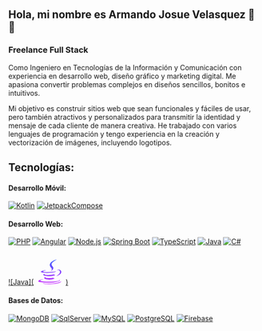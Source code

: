 ## Hola, mi nombre es Armando Josue Velasquez 👋😎<br>

### Freelance Full Stack

Como Ingeniero en Tecnologías de la Información y Comunicación con experiencia en desarrollo web, diseño gráfico y marketing digital. Me apasiona convertir problemas complejos en diseños sencillos, bonitos e intuitivos.

Mi objetivo es construir sitios web que sean funcionales y fáciles de usar, pero también atractivos y personalizados para transmitir la identidad y mensaje de cada cliente de manera creativa. He trabajado con varios lenguajes de programación y tengo experiencia en la creación y vectorización de imágenes, incluyendo logotipos.

## Tecnologías:
#### Desarrollo Móvil:
[![Kotlin](https://img.shields.io/badge/Kotlin-A97BFF?style=for-the-badge&logo=kotlin&logoColor=white&labelColor=101010)]()
[![JetpackCompose](https://img.shields.io/badge/Jetpack%20Compose-89F8C7?style=for-the-badge&logo=jetpackcompose&logoColor=white&labelColor=101010&logoBgColor=101010)]()

#### Desarrollo Web:
[![PHP](https://img.shields.io/badge/Php-777BB3?style=for-the-badge&logo=php&logoColor=white&labelColor=101010&logoBgColor=101010)]()
[![Angular](https://img.shields.io/badge/Angular-DD0031?style=for-the-badge&logo=angular&logoColor=white&labelColor=101010)]()
[![Node.js](https://img.shields.io/badge/Node.js-43853D?style=for-the-badge&logo=node.js&logoColor=white&labelColor=101010)]()
[![Spring Boot](https://img.shields.io/badge/Spring_Boot-6DB33F?style=for-the-badge&logo=spring-boot&logoColor=white&labelColor=101010)]()
[![TypeScript](https://img.shields.io/badge/TypeScript-007ACC?style=for-the-badge&logo=typescript&logoColor=white&labelColor=101010)]()
[![Java](https://img.shields.io/badge/Java-5382A1?style=for-the-badge&logo=java&logoColor=white&labelColor=101010)]()
[![C#](https://img.shields.io/badge/C%23-68217A?style=for-the-badge&logo=c-sharp&logoColor=white&labelColor=101010&logoBgColor=101010)]()

[![Java](<svg xmlns="http://www.w3.org/2000/svg" x="0px" y="0px" width="64" height="64" viewBox="0 0 64 64">
<linearGradient id="NYqtCkFrnKYpo6Y7I~_Wea_FRRACRKRsw2s_gr1" x1="31.287" x2="31.287" y1="3.383" y2="62.905" gradientUnits="userSpaceOnUse"><stop offset="0" stop-color="#1a6dff"></stop><stop offset="1" stop-color="#c822ff"></stop></linearGradient><path fill="url(#NYqtCkFrnKYpo6Y7I~_Wea_FRRACRKRsw2s_gr1)" d="M23.749,48.868c-9.61,2.669,5.846,8.183,18.081,2.971c-2.004-0.775-3.439-1.669-3.439-1.669 c-5.458,1.027-7.99,1.107-12.942,0.546C21.36,50.249,23.749,48.868,23.749,48.868z"></path><linearGradient id="NYqtCkFrnKYpo6Y7I~_Web_FRRACRKRsw2s_gr2" x1="30.914" x2="30.914" y1="3.911" y2="62.581" gradientUnits="userSpaceOnUse"><stop offset="0" stop-color="#1a6dff"></stop><stop offset="1" stop-color="#c822ff"></stop></linearGradient><path fill="url(#NYqtCkFrnKYpo6Y7I~_Web_FRRACRKRsw2s_gr2)" d="M40.365,43.613c-7.23,1.364-11.408,1.32-16.699,0.785c-4.091-0.415-1.412-2.357-1.412-2.357 c-10.587,3.442,5.89,7.346,20.684,3.108C41.365,44.606,40.365,43.613,40.365,43.613z"></path><linearGradient id="NYqtCkFrnKYpo6Y7I~_Wec_FRRACRKRsw2s_gr3" x1="39.018" x2="39.018" y1="3.213" y2="62.957" gradientUnits="userSpaceOnUse"><stop offset="0" stop-color="#1a6dff"></stop><stop offset="1" stop-color="#c822ff"></stop></linearGradient><path fill="url(#NYqtCkFrnKYpo6Y7I~_Wec_FRRACRKRsw2s_gr3)" d="M46.036,13.383c0,0-21.54,5.331-11.252,17.079c3.035,3.463-0.797,6.579-0.797,6.579 s7.706-3.942,4.167-8.879C34.848,23.557,32.313,21.27,46.036,13.383z"></path><linearGradient id="NYqtCkFrnKYpo6Y7I~_Wed_FRRACRKRsw2s_gr4" x1="30.574" x2="30.574" y1="3.373" y2="62.927" gradientUnits="userSpaceOnUse"><stop offset="0" stop-color="#1a6dff"></stop><stop offset="1" stop-color="#c822ff"></stop></linearGradient><path fill="url(#NYqtCkFrnKYpo6Y7I~_Wed_FRRACRKRsw2s_gr4)" d="M51.041,53.916c0,0,1.768,1.448-1.947,2.569c-7.063,2.128-29.395,2.77-35.599,0.085 c-2.23-0.965,1.952-2.304,3.268-2.585c1.372-0.296,2.156-0.241,2.156-0.241c-2.48-1.737-16.031,3.412-6.883,4.886 C36.983,62.653,57.512,56.818,51.041,53.916z"></path><linearGradient id="NYqtCkFrnKYpo6Y7I~_Wee_FRRACRKRsw2s_gr5" x1="29.622" x2="29.622" y1="3.213" y2="62.957" gradientUnits="userSpaceOnUse"><stop offset="0" stop-color="#1a6dff"></stop><stop offset="1" stop-color="#c822ff"></stop></linearGradient><path fill="url(#NYqtCkFrnKYpo6Y7I~_Wee_FRRACRKRsw2s_gr5)" d="M42.465,38.765c1.199-0.817,2.857-1.525,2.857-1.525s-4.721,0.841-9.422,1.237 c-5.753,0.481-11.928,0.574-15.026,0.161c-7.337-0.977,4.023-3.669,4.023-3.669s-4.411-0.297-9.837,2.32 C8.645,40.384,30.93,41.792,42.465,38.765z"></path><linearGradient id="NYqtCkFrnKYpo6Y7I~_Wef_FRRACRKRsw2s_gr6" x1="50.02" x2="50.02" y1=".999" y2="64.288" gradientUnits="userSpaceOnUse"><stop offset="0" stop-color="#1a6dff"></stop><stop offset="1" stop-color="#c822ff"></stop></linearGradient><path fill="url(#NYqtCkFrnKYpo6Y7I~_Wef_FRRACRKRsw2s_gr6)" d="M45.276,46.675C45.222,46.829,45.04,47,45.04,47c15.704-4.351,9.93-15.336,2.423-12.555 c-0.659,0.247-1.005,0.817-1.005,0.817s0.415-0.177,1.345-0.381C51.598,34.048,57.034,40.236,45.276,46.675z"></path><linearGradient id="NYqtCkFrnKYpo6Y7I~_Weh_FRRACRKRsw2s_gr8" x1="36.106" x2="36.106" y1="3.212" y2="62.958" gradientUnits="userSpaceOnUse"><stop offset="0" stop-color="#1a6dff"></stop><stop offset="1" stop-color="#c822ff"></stop></linearGradient><path fill="url(#NYqtCkFrnKYpo6Y7I~_Weh_FRRACRKRsw2s_gr8)" d="M45.697,60.706c-9.607,1.804-21.456,1.593-28.484,0.437c0,0,1.439,1.188,8.837,1.661 c11.256,0.719,28.541-0.399,28.95-5.712C55,57.092,54.213,59.106,45.697,60.706z"></path>
</svg>)]()


#### Bases de Datos:
[![MongoDB](https://img.shields.io/badge/MongoDB-47A248?style=for-the-badge&logo=mongodb&logoColor=white&labelColor=101010)]()
[![SqlServer](https://img.shields.io/badge/Sql%20Server-47A248?style=for-the-badge&logo=sqlserver&logoColor=white&labelColor=101010)]()
[![MySQL](https://img.shields.io/badge/MySQL-4479A1?style=for-the-badge&logo=mysql&logoColor=white&labelColor=101010)]()
[![PostgreSQL](https://img.shields.io/badge/PostgreSQL-336791?style=for-the-badge&logo=postgresql&logoColor=white&labelColor=101010)]()
[![Firebase](https://img.shields.io/badge/Firebase-FFCA28?style=for-the-badge&logo=firebase&logoColor=white&labelColor=101010)]()
<!--
**JosueAVD27/JosueAVD27** is a ✨ _special_ ✨ repository because its `README.md` (this file) appears on your GitHub profile.

Here are some ideas to get you started:

- 🔭 I’m currently working on ...
- 🌱 I’m currently learning ...
- 👯 I’m looking to collaborate on ...
- 🤔 I’m looking for help with ...
- 💬 Ask me about ...
- 📫 How to reach me: ...
- 😄 Pronouns: ...
- ⚡ Fun fact: ...
-->
